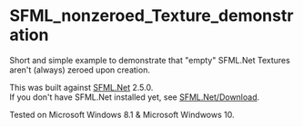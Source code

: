 # SFML_nonzeroed_Texture_demonstration
Short and simple example to demonstrate that "empty" SFML.Net Textures aren't (always) zeroed upon creation.  

This was built against [SFML.Net](https://github.com/SFML/SFML.Net) 2.5.0.  
If you don't have SFML.Net installed yet, see [SFML.Net/Download](https://www.sfml-dev.org/download/sfml.net/).  

Tested on Microsoft Windows 8.1 & Microsoft Windwows 10.  
